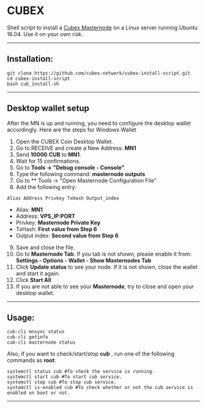 # CUBEX
Shell script to install a [Cubex Masternode](https://discord.gg/QHjwumq) on a Linux server running Ubuntu 16.04. Use it on your own risk.

***
## Installation:
```
git clone https://github.com/cubex-network/cubex-install-script.git
cd cubex-install-script
bash cub_install.sh
```
***

## Desktop wallet setup

After the MN is up and running, you need to configure the desktop wallet accordingly. Here are the steps for Windows Wallet
1. Open the CUBEX Coin Desktop Wallet.
2. Go to RECEIVE and create a New Address: **MN1**
3. Send **10000** **CUB** to **MN1**.
4. Wait for 15 confirmations.
5. Go to **Tools -> "Debug console - Console"**
6. Type the following command: **masternode outputs**
7. Go to  ** Tools -> "Open Masternode Configuration File"
8. Add the following entry:
```
Alias Address Privkey TxHash Output_index
```
* Alias: **MN1**
* Address: **VPS_IP:PORT**
* Privkey: **Masternode Private Key**
* TxHash: **First value from Step 6**
* Output index:  **Second value from Step 6**
9. Save and close the file.
10. Go to **Masternode Tab**. If you tab is not shown, please enable it from: **Settings - Options - Wallet - Show Masternodes Tab**
11. Click **Update status** to see your node. If it is not shown, close the wallet and start it again.
10. Click **Start All**
11. If you are not able to see your **Masternode**, try to close and open your desktop wallet.

***

## Usage:

```
cub-cli mnsync status
cub-cli getinfo
cub-cli masternode status
```

Also, if you want to check/start/stop **cub** , run one of the following commands as **root**:

```
systemctl status cub #To check the service is running.
systemctl start cub #To start cub service.
systemctl stop cub #To stop cub service.
systemctl is-enabled cub #To check whether or not the cub service is enabled on boot or not.
```

***
